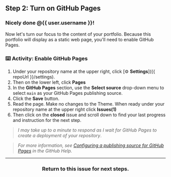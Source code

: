 ## Step 2: Turn on GitHub Pages

### Nicely done @{{ user.username }}!

Now let's turn our focus to the content of your portfolio. Because this portfolio will display as a static web page, you'll need to enable GitHub Pages.

### :keyboard: Activity: Enable GitHub Pages
1. Under your repository name at the upper right, click [:gear: **Settings**]({{ repoUrl }}/settings).
2. Then on the lower left, click **Pages**
3. In the **GitHub Pages** section, use the **Select source** drop-down menu to select `main` as your GitHub Pages publishing source.
4. Click the **Save** button.
5. Read the page. Make no changes to the Theme. When ready under your repository name at the upper right click **Issues(1)**
6. Then click on the **closed** issue and scroll down to find your last progress and instruction for the next step. 

> _I may take up to a minute to respond as I wait for GitHub Pages to create a deployment of your repository_.

> _For more information, see [Configuring a publishing source for GitHub Pages](https://help.github.com/articles/configuring-a-publishing-source-for-github-pages/) in the GitHub Help._

<hr>
<h3 align="center">Return to this issue for next steps.</h3>
